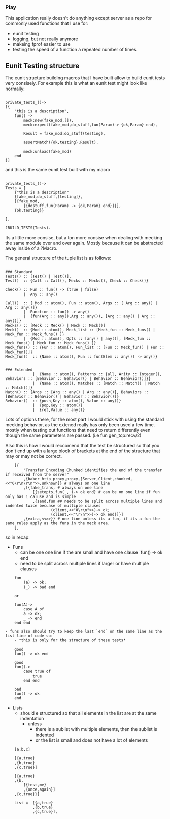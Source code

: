 ### Play

This application really doesn't do anything except server as a repo for commonly used functions that I use for:
- eunit testing
- logging, but not really anymore
- makeing fprof easier to use
- testing the speed of a function a repeated number of times

## Eunit Testing structure

The eunit structure building macros that I have built allow to build eunit tests very consisely. For example this is what an eunit test might look like normally:

```

private_tests_()->
[{
	"this is a description",
	fun() ->
		meck:new(fake_mod,[]),
		meck:expect(fake_mod,do_stuff,fun(Param)-> {ok,Param} end),

		Result = fake_mod:do_stuff(testing),

		assertMatch({ok,testing},Result),

		meck:unload(fake_mod)
	end
}]

```

and this is the same eunit test built with my macro


```

private_tests_()->
Tests = [
	{"this is a description"
	{fake_mod,do_stuff,[testing]},
	[{fake_mod,
		[{dostuff,fun(Param) -> {ok,Param} end}]}],
	{ok,testing}}

],

?BUILD_TESTS(Tests).

```

Its a little more consise, but a ton more consise when dealing with mecking the same module over and over again.
Mostly because it can be abstracted away inside of a ?Macro.

The general structure of the tuple list is as follows:

```

### Standard
Tests() :: [Test() | Test()].
Test()	:: {Call :: Call(), Mecks :: Mecks(), Check :: Check()}

Check()	:: Fun :: fun() -> (true | false)
		|  Any :: any()

Call()	:: { Mod :: atom(), Fun :: atom(), Args :: [ Arg :: any() | Arg :: any()]}
		|  Function :: fun() -> any()
		|  {fun(Arg :: any(),Arg :: any()), [Arg :: any() | Arg :: any()]}
Mecks() :: [Meck :: Meck() | Meck :: Meck()]
Meck()	:: {Mod :: atom(), Meck_list :: [Meck_fun :: Meck_funs() | Meck_fun :: Meck_funs() ]}
		|  {Mod :: atom(), Opts :: [any() | any()], [Meck_fun :: Meck_funs() | Meck_fun :: Meck_funs() ]}
Meck_funs()	:: {Fun :: atom(), Fun_list :: [Fun :: Meck_fun() | Fun :: Meck_fun()]}
Meck_fun()	:: {Name :: atom(), Fun :: fun(Elem :: any()) -> any()}


### Extended
			|  {Name :: atom(), Patterns :: {all, Arity :: Integer(), Behaviors :: [Behavior :: Behavior() | Behavior :: Behavior()]}}
			|  {Name :: atom(), Matches :: [Match :: Match() | Match :: Match()]}
Match()	:: {Args :: [Arg :: any() | Arg :: any()], Behaviors :: [Behavior :: Behavior() | Behavior :: Behavior()]}
Behavior()	:: {push,Key :: atom(), Value :: any()}
			|  {pop,Key :: atom()}
			|  {ret,Value :: any()}

```



Lots of options there, for the most part I would stick with using the standard mecking behavior, as the extened really has only been used a few time. mostly when testing out functions that need to return differently even though the same parameters are passed. (i.e fun gen_tcp:recv/2)


Also this is how I would reccomend that the test be structured so that you don't end up with a large block of brackets at the end of the structure that may or may not be correct.

```
	[{
		"Transfer Encoding Chunked identifies the end of the transfer if received from the server"
		,{baker_http_proxy,proxy,[Server,Client,chunked,<<"0\r\n\r\n">>,unknown]} # always on one line
		,[{fake_trans, # always on one line
			[{setopts,fun(_,_)-> ok end} # can be on one line if fun only has 1 caluse and is simple
			,{send,fun ## needs to be split across multiple lines and indented twice becuase of multiple clauses
					(client,<<"0\r\n">>)-> ok;
					(client,<<"\r\n">>)-> ok end}]}]
		,{extra,<<>>}} # one line unless its a fun, if its a fun the same rules apply as the funs in the meck area.
	],
```

so in recap:
- Funs
	- can be one one line if the are small and have one clause `fun() -> ok end
	- need to be split across multiple lines if larger or have multiple clauses

```
	fun
		(a) -> ok;
		(_) -> bad end

	or 

	fun(A)->
		case A of
		a -> ok;
		_ -> end
	end end

```

	- funs also should try to keep the last `end` on the same line as the list line of code so:
		- *this is only for the structure of these tests*

```
	good
	fun() -> ok end

	good
	fun()->
		case true of
			true
		end end

	bad
	fun() -> ok
	end
```
- Lists
	- should e structured so that all elements in the list are at the same indentation
		- unless
			- there is a sublist with multiple elements, then the sublist is indented
			- or the list is small and does not have a lot of elements

```
	[a,b,c]
	
	[{a,true}
	,{b,true}
	,{c,true}]
	
	[{a,true}
	,{b,
		[{test,me}
		,{once,again}]
	,{c,true}}]

	List = 	[{a,true}
			,{b,true}
			,{c,true}],
```
